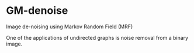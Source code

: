 # GM-denoise
Image de-noising using Markov Random Field (MRF)

One of the applications of undirected graphs is noise removal from a binary image.
